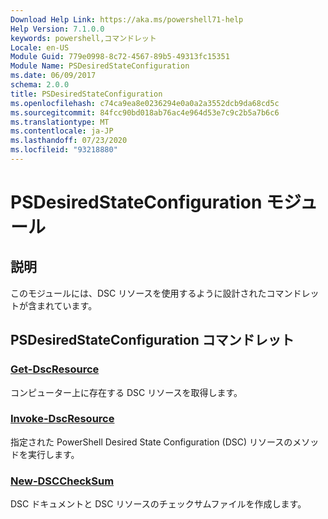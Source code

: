 ```yaml
---
Download Help Link: https://aka.ms/powershell71-help
Help Version: 7.1.0.0
keywords: powershell,コマンドレット
Locale: en-US
Module Guid: 779e0998-8c72-4567-89b5-49313fc15351
Module Name: PSDesiredStateConfiguration
ms.date: 06/09/2017
schema: 2.0.0
title: PSDesiredStateConfiguration
ms.openlocfilehash: c74ca9ea8e0236294e0a0a2a3552dcb9da68cd5c
ms.sourcegitcommit: 84fcc90bd018ab76ac4e964d53e7c9c2b5a7b6c6
ms.translationtype: MT
ms.contentlocale: ja-JP
ms.lasthandoff: 07/23/2020
ms.locfileid: "93218880"
---
```

# PSDesiredStateConfiguration モジュール

## 説明
このモジュールには、DSC リソースを使用するように設計されたコマンドレットが含まれています。

## PSDesiredStateConfiguration コマンドレット

### [Get-DscResource](Get-DscResource.md)
コンピューター上に存在する DSC リソースを取得します。

### [Invoke-DscResource](Invoke-DscResource.md)
指定された PowerShell Desired State Configuration (DSC) リソースのメソッドを実行します。

### [New-DSCCheckSum](New-DSCCheckSum.md)
DSC ドキュメントと DSC リソースのチェックサムファイルを作成します。
